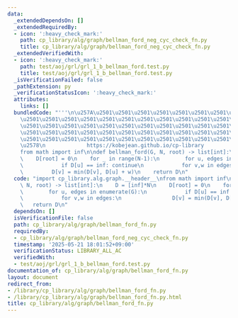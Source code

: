 ```yaml
---
data:
  _extendedDependsOn: []
  _extendedRequiredBy:
  - icon: ':heavy_check_mark:'
    path: cp_library/alg/graph/bellman_ford_neg_cyc_check_fn.py
    title: cp_library/alg/graph/bellman_ford_neg_cyc_check_fn.py
  _extendedVerifiedWith:
  - icon: ':heavy_check_mark:'
    path: test/aoj/grl/grl_1_b_bellman_ford.test.py
    title: test/aoj/grl/grl_1_b_bellman_ford.test.py
  _isVerificationFailed: false
  _pathExtension: py
  _verificationStatusIcon: ':heavy_check_mark:'
  attributes:
    links: []
  bundledCode: "'''\n\u257A\u2501\u2501\u2501\u2501\u2501\u2501\u2501\u2501\u2501\u2501\
    \u2501\u2501\u2501\u2501\u2501\u2501\u2501\u2501\u2501\u2501\u2501\u2501\u2501\
    \u2501\u2501\u2501\u2501\u2501\u2501\u2501\u2501\u2501\u2501\u2501\u2501\u2501\
    \u2501\u2501\u2501\u2501\u2501\u2501\u2501\u2501\u2501\u2501\u2501\u2501\u2501\
    \u2501\u2501\u2501\u2501\u2501\u2501\u2501\u2501\u2501\u2501\u2501\u2501\u2501\
    \u2578\n             https://kobejean.github.io/cp-library               \n'''\n\
    from math import inf\n\ndef bellman_ford(G, N, root) -> list[int]:\n    D = [inf]*N\n\
    \    D[root] = 0\n    for _ in range(N-1):\n        for u, edges in enumerate(G):\n\
    \            if D[u] == inf: continue\n            for v,w in edges:\n       \
    \         D[v] = min(D[v], D[u] + w)\n    return D\n"
  code: "import cp_library.alg.graph.__header__\nfrom math import inf\n\ndef bellman_ford(G,\
    \ N, root) -> list[int]:\n    D = [inf]*N\n    D[root] = 0\n    for _ in range(N-1):\n\
    \        for u, edges in enumerate(G):\n            if D[u] == inf: continue\n\
    \            for v,w in edges:\n                D[v] = min(D[v], D[u] + w)\n \
    \   return D\n"
  dependsOn: []
  isVerificationFile: false
  path: cp_library/alg/graph/bellman_ford_fn.py
  requiredBy:
  - cp_library/alg/graph/bellman_ford_neg_cyc_check_fn.py
  timestamp: '2025-05-21 18:01:52+09:00'
  verificationStatus: LIBRARY_ALL_AC
  verifiedWith:
  - test/aoj/grl/grl_1_b_bellman_ford.test.py
documentation_of: cp_library/alg/graph/bellman_ford_fn.py
layout: document
redirect_from:
- /library/cp_library/alg/graph/bellman_ford_fn.py
- /library/cp_library/alg/graph/bellman_ford_fn.py.html
title: cp_library/alg/graph/bellman_ford_fn.py
---
```

